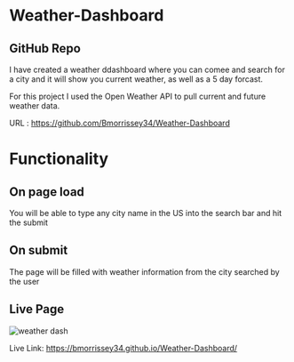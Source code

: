 # Weather-Dashboard

## GitHub Repo
I have created a weather ddashboard where you can comee and search for a city and it will show you current weather, as well as a 5 day forcast.

For this project I used the Open Weather API to pull current and future weather data.

URL : https://github.com/Bmorrissey34/Weather-Dashboard

# Functionality

## On page load
You will be able to type any city name in the US into the search bar and hit the submit

## On submit
The page will be filled with weather information from the city searched by the user

## Live Page
![weather dash](https://user-images.githubusercontent.com/88950762/147856481-3f6b0458-94c5-4805-9b05-f96e057675fb.png)

Live Link: https://bmorrissey34.github.io/Weather-Dashboard/


